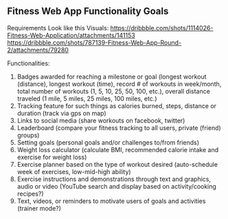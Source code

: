 ## Fitness Web App Functionality Goals

Requirements
Look like this
Visuals:
https://dribbble.com/shots/1114026-Fitness-Web-Application/attachments/141153
https://dribbble.com/shots/787139-Fitness-Web-App-Round-2/attachments/79280

Functionalities:
1. Badges awarded for reaching a milestone or goal (longest workout (distance), longest workout (time), record # of workouts in week/month, total number of workouts (1, 5, 10, 25, 50, 100, etc.), overall distance traveled (1 mile, 5 miles, 25 miles, 100 miles, etc.)
2. Tracking feature for such things as calories burned, steps, distance or duration (track via gps on map)
3. Links to social media (share workouts on facebook, twitter)
4. Leaderboard (compare your fitness tracking to all users, private (friend) groups)
5. Setting goals (personal goals and/or challenges to/from friends)
6. Weight loss calculator (calculate BMI, recommended calorie intake and exercise for weight loss)
7. Exercise planner based on the type of workout desired (auto-schedule week of exercises, low-mid-high ability)
8. Exercise instructions and demonstrations through text and graphics, audio or video (YouTube search and display based on activity/cooking recipes?)
9. Text, videos, or reminders to motivate users of goals and activities (trainer mode?)
